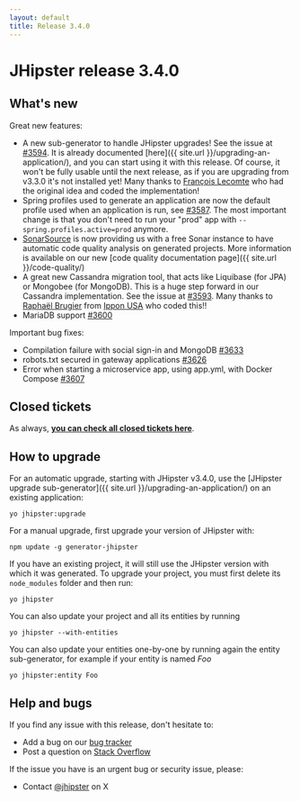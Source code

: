 ```yaml
---
layout: default
title: Release 3.4.0
---
```


JHipster release 3.4.0
==================

What's new
----------

Great new features:

- A new sub-generator to handle JHipster upgrades! See the issue at [#3594](https://github.com/jhipster/generator-jhipster/issues/3594). It is already documented
[here]({{ site.url }}/upgrading-an-application/), and you can start using it with this release. Of course, it won't be fully usable until the next release, as if you are upgrading from v3.3.0 it's not installed yet! Many thanks to [François Lecomte](https://github.com/lordlothar99) who had the original idea and coded the implementation!
- Spring profiles used to generate an application are now the default profile used when an application is run, see [#3587](https://github.com/jhipster/generator-jhipster/issues/3587). The most important change is that you don't need to run your "prod" app with `--spring.profiles.active=prod` anymore.
- [SonarSource](http://www.sonarsource.com/) is now providing us with a free Sonar instance to have automatic code quality analysis on generated projects. More information is available on our new [code quality documentation page]({{ site.url }}/code-quality/)
- A great new Cassandra migration tool, that acts like Liquibase (for JPA) or Mongobee (for MongoDB). This is a huge step forward in our Cassandra implementation. See the issue at [#3593](https://github.com/jhipster/generator-jhipster/issues/3593). Many thanks to [Raphaël Brugier](https://twitter.com/rbrugier) from [Ippon USA](http://www.ipponusa.com/) who coded this!!
- MariaDB support [#3600](https://github.com/jhipster/generator-jhipster/issues/3600)

Important bug fixes:

- Compilation failure with social sign-in and MongoDB [#3633](https://github.com/jhipster/generator-jhipster/issues/3633)
- robots.txt secured in gateway applications [#3626](https://github.com/jhipster/generator-jhipster/issues/3626)
- Error when starting a microservice app, using app.yml, with Docker Compose [#3607](https://github.com/jhipster/generator-jhipster/issues/3607)

Closed tickets
------------
As always, __[you can check all closed tickets here](https://github.com/jhipster/generator-jhipster/issues?q=milestone%3A3.4.0+is%3Aclosed)__.

How to upgrade
------------

For an automatic upgrade, starting with JHipster v3.4.0, use the [JHipster upgrade sub-generator]({{ site.url }}/upgrading-an-application/) on an existing application:

```
yo jhipster:upgrade
```

For a manual upgrade, first upgrade your version of JHipster with:

```
npm update -g generator-jhipster
```

If you have an existing project, it will still use the JHipster version with which it was generated.
To upgrade your project, you must first delete its `node_modules` folder and then run:

```
yo jhipster
```

You can also update your project and all its entities by running

```
yo jhipster --with-entities
```

You can also update your entities one-by-one by running again the entity sub-generator, for example if your entity is named _Foo_

```
yo jhipster:entity Foo
```

Help and bugs
--------------

If you find any issue with this release, don't hesitate to:

- Add a bug on our [bug tracker](https://github.com/jhipster/generator-jhipster/issues?state=open)
- Post a question on [Stack Overflow](http://stackoverflow.com/tags/jhipster/info)

If the issue you have is an urgent bug or security issue, please:

- Contact [@jhipster](https://twitter.com/jhipster) on X
